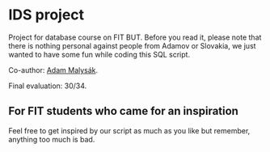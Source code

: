 # IDS project
Project for database course on FIT BUT. Before you read it, please note that there is nothing personal against people from Adamov or Slovakia, we just wanted to have some fun while coding this SQL script.

Co-author: [Adam Malysák](https://github.com/SGMannis).

Final evaluation: 30/34.

## For FIT students who came for an inspiration
Feel free to get inspired by our script as much as you like but remember, anything too much is bad.

